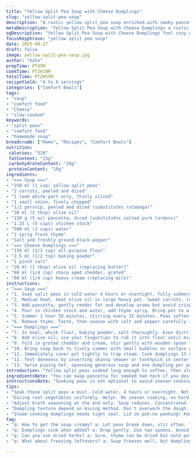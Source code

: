 ```yaml
---
title: "Yellow Split Pea Soup with Cheese Dumplings"
slug: "yellow-split-pea-soup"
description: "A rustic yellow split pea soup enriched with smoky pancetta and root vegetables, slow-simmered until hearty and creamy. Topped with tender cheese dumplings studded with sharp aged cheddar. The recipe swaps rutabaga for parsnip, lardons for diced pancetta for a subtler, cleaner pork flavor. The dumplings swap butter for olive oil and milk for cream, lending silkier texture. Simmering times adjusted slightly. Dicing the veggies uniformly ensures even cooking. Dumplings dropped gently, cooked until set with slight crumble on a tester. Small practical tips help troubleshoot and get consistent results."
metaDescription: "Yellow Split Pea Soup with Cheese Dumplings a rustic dish with smoky pancetta, creamy texture, hearty and warming for chilly days"
ogDescription: "Yellow Split Pea Soup with Cheese Dumplings feel cozy with smoky pancetta and cheesy dumplings, perfect for comforting dinners"
focusKeyphrase: "yellow split pea soup"
date: 2025-09-27
draft: false
image: yellow-split-pea-soup.jpg
author: "Kate"
prepTime: PT45M
cookTime: PT2H10M
totalTime: PT2H55M
recipeYield: "4 to 6 servings"
categories: ["Comfort Bowls"]
tags:
- "soup"
- "comfort food"
- "Cheesy"
- "slow-cooked"
keywords:
- "split peas"
- "comfort food"
- "homemade soup"
breadcrumb: ["Home", "Recipes", "Comfort Bowls"]
nutrition: 
 calories: "320"
 fatContent: "15g"
 carbohydrateContent: "28g"
 proteinContent: "18g"
ingredients:
- "=== Soup ==="
- "250 ml (1 cup) yellow split peas"
- "2 carrots, peeled and diced"
- "1 leek white part only, thinly sliced"
- "1 small onion, finely chopped"
- "1/2 parsnip, peeled and diced (substitutes rutabaga)"
- "30 ml (2 tbsp) olive oil"
- "150 g (5 oz) pancetta, diced (substitutes salted pork lardons)"
- "1.25 L (5 cups) chicken stock"
- "500 ml (2 cups) water"
- "1 sprig fresh thyme"
- "Salt and freshly ground black pepper"
- "=== Cheese Dumplings ==="
- "150 ml (2/3 cup) all-purpose flour"
- "2.5 ml (1/2 tsp) baking powder"
- "1 pinch salt"
- "20 ml (1 tbsp) olive oil (replacing butter)"
- "60 ml (1/4 cup) sharp aged cheddar, grated"
- "60 ml (1/4 cup) heavy cream (replacing milk)"
instructions:
- "=== Soup ==="
- "1. Soak split peas in cold water 4 hours or overnight, fully submerged. If water evaporates, top up to keep peas covered. Rinse well; drain."
- "2. Medium heat, heat olive oil in large heavy pot. Sweat carrots, leek, onion, parsnip about 6 minutes or until vegetables soften but don’t brown. Soft ‘sizzle’ sound. No color. Stir frequently."
- "3. Add pancetta, gently render fat and develop aroma but avoid crisping. The smell should be mild pork, not smoky burnt. Toss in peas, stir to coat in fat."
- "4. Pour in chicken stock and water, add thyme sprig. Bring pot to a rolling boil; big bubbling, steam rising like fog. Then reduce to a bare simmer. Cover loosely."
- "5. Simmer 1 hour 50 minutes, stirring every 15 minutes. Peas soften, start breaking apart, soup thickens — no longer watery but velvety. Peas should give a bit when pressed gently between fingers, not chalky or grainy."
- "6. Remove thyme. Taste, then season with salt and pepper carefully — broth concentrates as it reduces."
- "=== Dumplings ==="
- "7. In bowl, whisk flour, baking powder, salt thoroughly. Even distribution of baking powder avoids uneven rising."
- "8. Add olive oil; use your fingertips to rub it into flour until mixture forms coarse crumbs, pea-sized lumps. Do not overwork or dough gets tough. Butter would have added richness, but olive oil keeps dumplings light."
- "9. Fold in grated cheddar and cream, stir gently with wooden spoon to homogenous sticky dough. Avoid overmixing; strings of gluten develop and toughen final texture."
- "10. Bring soup back to lively simmer with small bubbles on surface while adding dumplings. Using two spoons, drop four equal sized dollops into soup spaced apart to avoid them knitting together."
- "11. Immediately cover pot tightly to trap steam. Cook dumplings 13 minutes with no peeking; going by time misses texture, better judge by tester."
- "12. Test doneness by inserting skinny skewer or toothpick in center of dumpling. Pull out — residual crumbs or bits sticking to skewer mean supple but cooked dumpling. If skewer emerges clean, dumplings are dry or overcooked."
- "13. Serve piping hot, spooning generous soup and one dumpling per portion. Dumplings absorb some broth, slightly dense but tender, not gummy or pastey."
introduction: "Yellow split peas soaked long enough to soften, then slow-cooked with parsnip instead of rutabaga — less bitter, deeper sweetness. Pancetta swaps salted pork lardons; cleaner fat, less salt in broth. Vegetables sweat gently before liquid to coax out aroma without browning. Soup thickens as peas burst, releasing creamy starch. Dumplings get olive oil in lieu of butter for a leaner texture, cream instead of milk for richness hidden under cheese sharpness. Timing slightly tweaked. Pressure cooker would shorten soak, but careful with handling dumplings when adding to avoid sinking or merging. Small tweaks create subtle textural differences hard to replicate but worth the extra care."
ingredientsNote: "You can swap pancetta for smoked ham hock if you desire extra smoky depth; just remove bones before serving. Parsnip is less typical than rutabaga but mellower and less fibrous, which means soup texture stays silkier, though rutabaga adds earthiness if preferred. Olive oil makes dumplings lighter, but butter works too if you want richer final flavor and more tender crumb. Heavy cream can be replaced with full-fat milk, but dumplings will be slightly less tender and rich. Baking powder gives lift but don’t forget the salt or dumplings turn bland. Soak those peas well — skipping this causes long cook times and grainy textures. No soaking? Boil peas 10 minutes, drain, then continue to simmer with broth, but soup will lose some creaminess."
instructionsNote: "Soaking peas is not optional to avoid uneven cooking and grit; keep water cold and cover so they don’t ferment or develop bad odors. When sweating vegetables, low heat prevents caramelization which would change flavor profile — subtle flavor layering here. Watch that pancetta renders fat gently; too hot and it crisps and darkens, losing softness. Soup needs occasional stirring, peeking too often plunges temperature, slows cooking. Dumplings must be dropped carefully — use spoons to portion and drop from low height. Cover pot to steam cook dumplings; no steam means tough or dry dumplings. Watch testing: crumbly but moist means done; squeaky clean skewer means overcooked or running dry. Adjust salt after simmer because broth reduces. Leftover soup thickens further when cooled — add water before reheating. Refrigerate dumplings separately if possible or reheat soup carefully to avoid soggy dough balls."
tips:
- "Soak those split peas a must. Cold water, 4 hours or overnight. Not just for texture but also for even cooking. Water should always cover peas completely."
- "Dicing root vegetables uniformly. Helps. No uneven cooking, no hard bits in soup. Maintain that tender texture. Even sizes—everything cooks at same rate."
- "Adjust broth seasoning at the end only. Soup reduces. Concentrated flavors. Don't overdo the salt earlier. Can always add more, but it's hard to fix oversalted soup."
- "Dumpling texture depend on mixing method. Don't overwork the dough. Coarse crumbs are good. Too mixed makes them tough. Olive oil lightens, but don’t forget salt."
- "Steam cooking dumplings needs tight seal. Lid on pot—no peeking! Keep steam inside for gentle cooking. Tough dumplings come from losing steam. Trust the timer."
faq:
- "q: How to get the soup creamy? a: Let peas break down, stir often. Thickens naturally. No need for extra thickeners here; just ensure even simmering."
- "q: Dumplings sink when added? a: Drop gently. Use two spoons. Avoid splashing. Space apart in soup. No clustering or they merge and become soggy."
- "q: Can you use dried herbs? a: Sure, thyme can be dried but note potency. Use less. Fresh adds aroma. Better than old herbs that lose flavor."
- "q: What about freezing leftovers? a: Soup freezes well, but dumplings don't. Freeze soup solidly in portions. Separate dumplings, reheat soup without mushy texture."

---
```

